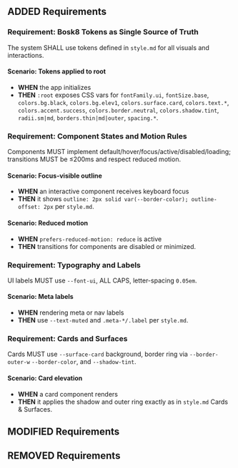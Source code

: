 ## ADDED Requirements

### Requirement: Bosk8 Tokens as Single Source of Truth
The system SHALL use tokens defined in `style.md` for all visuals and interactions.

#### Scenario: Tokens applied to root
- **WHEN** the app initializes
- **THEN** `:root` exposes CSS vars for `fontFamily.ui`, `fontSize.base`, `colors.bg.black`, `colors.bg.elev1`, `colors.surface.card`, `colors.text.*`, `colors.accent.success`, `colors.border.neutral`, `colors.shadow.tint`, `radii.sm|md`, `borders.thin|md|outer`, `spacing.*`.

### Requirement: Component States and Motion Rules
Components MUST implement default/hover/focus/active/disabled/loading; transitions MUST be ≤200ms and respect reduced motion.

#### Scenario: Focus-visible outline
- **WHEN** an interactive component receives keyboard focus
- **THEN** it shows `outline: 2px solid var(--border-color); outline-offset: 2px` per `style.md`.

#### Scenario: Reduced motion
- **WHEN** `prefers-reduced-motion: reduce` is active
- **THEN** transitions for components are disabled or minimized.

### Requirement: Typography and Labels
UI labels MUST use `--font-ui`, ALL CAPS, letter-spacing `0.05em`.

#### Scenario: Meta labels
- **WHEN** rendering meta or nav labels
- **THEN** use `--text-muted` and `.meta-*/.label` per `style.md`.

### Requirement: Cards and Surfaces
Cards MUST use `--surface-card` background, border ring via `--border-outer-w` `--border-color`, and `--shadow-tint`.

#### Scenario: Card elevation
- **WHEN** a card component renders
- **THEN** it applies the shadow and outer ring exactly as in `style.md` Cards & Surfaces.

## MODIFIED Requirements

## REMOVED Requirements


